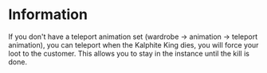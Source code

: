 # Information
If you don't have a teleport animation set (wardrobe -> animation -> teleport animation), you can teleport when the Kalphite King dies, you will force your loot to the customer. This allows you to stay in the instance until the kill is done.
